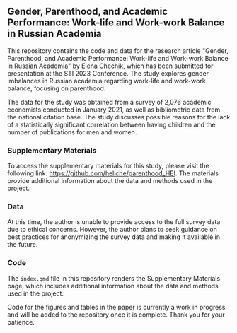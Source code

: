 ## Gender, Parenthood, and Academic Performance: Work-life and Work-work Balance in Russian Academia

This repository contains the code and data for the research article "Gender, Parenthood, and Academic Performance: Work-life and Work-work Balance in Russian Academia" by Elena Chechik, which has been submitted for presentation at the STI 2023 Conference. The study explores gender imbalances in Russian academia regarding work-life and work-work balance, focusing on parenthood.

The data for the study was obtained from a survey of 2,076 academic economists conducted in January 2021, as well as bibliometric data from the national citation base. The study discusses possible reasons for the lack of a statistically significant correlation between having children and the number of publications for men and women.

### Supplementary Materials

To access the supplementary materials for this study, please visit the following link: https://github.com/hellche/parenthood_HEI. The materials provide additional information about the data and methods used in the project.

### Data

At this time, the author is unable to provide access to the full survey data due to ethical concerns. However, the author plans to seek guidance on best practices for anonymizing the survey data and making it available in the future.

### Code

The `index.qmd` file in this repository renders the Supplementary Materials page, which includes additional information about the data and methods used in the project.

Code for the figures and tables in the paper is currently a work in progress and will be added to the repository once it is complete. Thank you for your patience.

